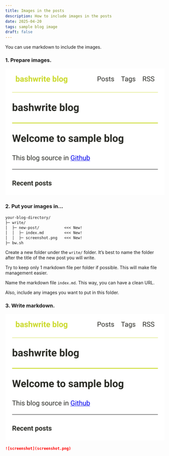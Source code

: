 ```yaml
---
title: Images in the posts
description: How to include images in the posts
date: 2025-04-20
tags: sample blog image
draft: false
---
```


You can use markdown to include the images. 

### 1. Prepare images. 

![screenshot.png](screenshot.png)

### 2. Put your images in...

```
your-blog-directory/
├─ write/
│  ├─ new-post/           <<< New!
│  │  ├─ index.md         <<< New!
│  │  ├─ screenshot.png   <<< New!
├─ bw.sh
```

Create a new folder under the `write/` folder. It’s best to name the folder after the title of the new post you will write.

Try to keep only 1 markdown file per folder if possible. This will make file management easier.

Name the markdown file `index.md`. This way, you can have a clean URL.

Also, include any images you want to put in this folder.

### 3. Write markdown.

![screenshot](screenshot.png)

```md
![screenshot](screenshot.png)
```
